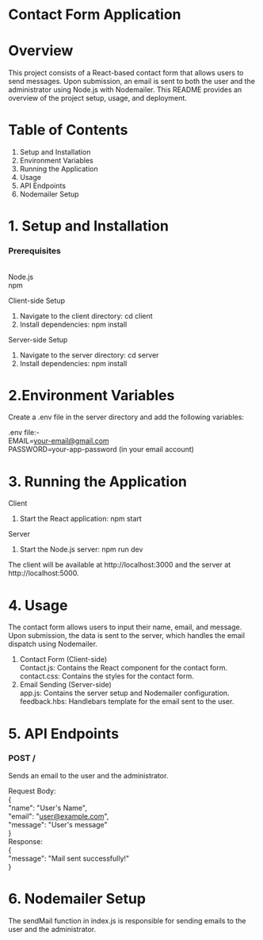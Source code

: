 # Contact Form Application

# Overview
This project consists of a React-based contact form that allows users to send messages. Upon submission, an email is sent to both the user and the administrator using Node.js with Nodemailer. This README provides an overview of the project setup, usage, and deployment.

# Table of Contents
1. Setup and Installation
2. Environment Variables
3. Running the Application
4. Usage
5. API Endpoints
6. Nodemailer Setup

# 1. Setup and Installation

<h3>Prerequisites</h3> <br>
 Node.js <br>
 npm  <br>

Client-side Setup
1. Navigate to the client directory:
   cd client
2. Install dependencies:
   npm install

Server-side Setup
1. Navigate to the server directory:
   cd server
2. Install dependencies:
   npm install

# 2.Environment Variables
Create a .env file in the server directory and add the following variables:

 .env file:- <br>
 EMAIL=your-email@gmail.com <br>
 PASSWORD=your-app-password (in your email account)

# 3. Running the Application
Client
1. Start the React application:
   npm start

Server
1. Start the Node.js server:
   npm run dev

The client will be available at http://localhost:3000 and the server at http://localhost:5000.

# 4. Usage
The contact form allows users to input their name, email, and message. Upon submission, the data is sent to the server, which handles the email dispatch using Nodemailer.

1. Contact Form (Client-side)<br>
   Contact.js: Contains the React component for the contact form.<br>
   contact.css: Contains the styles for the contact form.
2. Email Sending (Server-side)<br>
   app.js: Contains the server setup and Nodemailer configuration.<br>
   feedback.hbs: Handlebars template for the email sent to the user.

# 5. API Endpoints
<h3>POST / </h3>
Sends an email to the user and the administrator.

Request Body:<br>
 { <br>
  "name": "User's Name",<br>
  "email": "user@example.com",<br>
  "message": "User's message"<br>
}<br>
Response:<br>
{<br>
  "message": "Mail sent successfully!"<br>
}

# 6. Nodemailer Setup
The sendMail function in index.js is responsible for sending emails to the user and the administrator.






